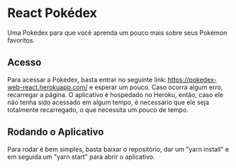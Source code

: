 # React Pokédex
Uma Pokédex para que você aprenda um pouco mais sobre seus Pokémon favoritos. 

## Acesso
Para acessar a Pokédex, basta entrar no seguinte link:
https://pokedex-web-react.herokuapp.com/ e esperar um pouco. Caso ocorra algum erro, recarregar a página.
O aplicativo é hospedado no Heroku, então, caso ele não tenha sido acessado em algum tempo, é necessário que ele seja totalmente recarregado, o que necessita um pouco de tempo. 

## Rodando o Aplicativo
Para rodar é bem simples, basta baixar o repositório, dar um "yarn install" e em seguida um "yarn start" para abrir o aplicativo. 
